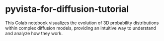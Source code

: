 # pyvista-for-diffusion-tutorial

This Colab notebook visualizes the evolution of 3D probability distributions within complex diffusion models, providing an intuitive way to understand and analyze how they work.

